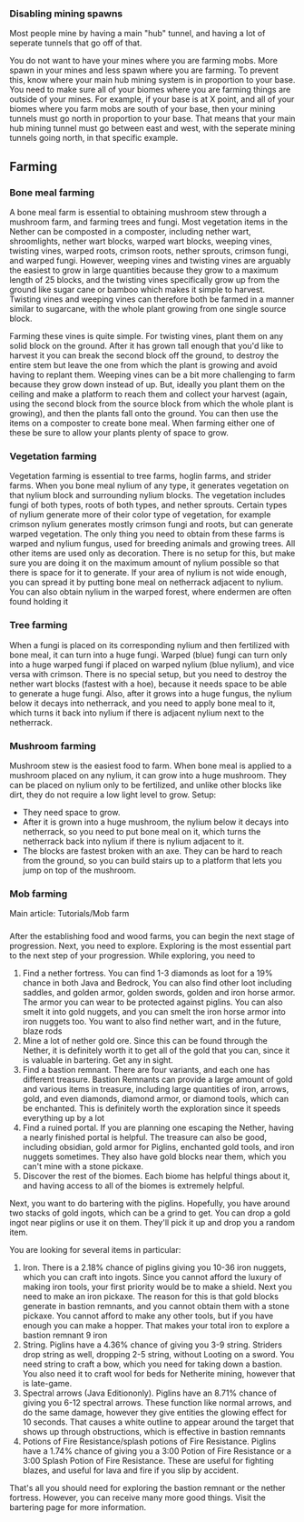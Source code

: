 ### Disabling mining spawns
Most people mine by having a main "hub" tunnel, and having a lot of seperate tunnels that go off of that.

You do not want to have your mines where you are farming mobs. More spawn in your mines and less spawn where you are farming. To prevent this, know where your main hub mining system is in proportion to your base. You need to make sure all of your biomes where you are farming things are outside of your mines. For example, if your base is at X point, and all of your biomes where you farm mobs are south of your base, then your mining tunnels must go north in proportion to your base. That means that your main hub mining tunnel must go between east and west, with the seperate mining tunnels going north, in that specific example.

## Farming
### Bone meal farming
A bone meal farm is essential to obtaining mushroom stew through a mushroom farm, and farming trees and fungi. Most vegetation items in the Nether can be composted in a composter, including nether wart, shroomlights, nether wart blocks, warped wart blocks, weeping vines, twisting vines, warped roots, crimson roots, nether sprouts, crimson fungi, and warped fungi. However, weeping vines and twisting vines are arguably the easiest to grow in large quantities because they grow to a maximum length of 25 blocks, and the twisting vines specifically grow up from the ground like sugar cane or bamboo which makes it simple to harvest. Twisting vines and weeping vines can therefore both be farmed in a manner similar to sugarcane, with the whole plant growing from one single source block.


Farming these vines is quite simple. For twisting vines, plant them on any solid block on the ground. After it has grown tall enough that you'd like to harvest it you can break the second block off the ground, to destroy the entire stem but leave the one from which the plant is growing and avoid having to replant them. Weeping vines can be a bit more challenging to farm because they grow down instead of up. But, ideally you plant them on the ceiling and make a platform to reach them and collect your harvest (again, using the second block from the source block from which the whole plant is growing), and then the plants fall onto the ground. You can then use the items on a composter to create bone meal. When farming either one of these be sure to allow your plants plenty of space to grow.

### Vegetation farming
Vegetation farming is essential to tree farms, hoglin farms, and strider farms. When you bone meal nylium of any type, it generates vegetation on that nylium block and surrounding nylium blocks. The vegetation includes fungi of both types, roots of both types, and nether sprouts. Certain types of nylium generate more of their color type of vegetation, for example crimson nylium generates mostly crimson fungi and roots, but can generate warped vegetation. The only thing you need to obtain from these farms is warped and nylium fungus, used for breeding animals and growing trees. All other items are used only as decoration. There is no setup for this, but make sure you are doing it on the maximum amount of nylium possible so that there is space for it to generate. If your area of nylium is not wide enough, you can spread it by putting bone meal on netherrack adjacent to nylium. You can also obtain nylium in the warped forest, where endermen are often found holding it

### Tree farming
When a fungi is placed on its corresponding nylium and then fertilized with bone meal, it can turn into a huge fungi. Warped (blue) fungi can turn only into a huge warped fungi if placed on warped nylium (blue nylium), and vice versa with crimson. There is no special setup, but you need to destroy the nether wart blocks (fastest with a hoe), because it needs space to be able to generate a huge fungi. Also, after it grows into a huge fungus, the nylium below it decays into netherrack, and you need to apply bone meal to it, which turns it back into nylium if there is adjacent nylium next to the netherrack.

### Mushroom farming
Mushroom stew is the easiest food to farm. When bone meal is applied to a mushroom placed on any nylium, it can grow into a huge mushroom. They can be placed on nylium only to be fertilized, and unlike other blocks like dirt, they do not require a low light level to grow. Setup:

- They need space to grow.
- After it is grown into a huge mushroom, the nylium below it decays into netherrack, so you need to put bone meal on it, which turns the netherrack back into nylium if there is nylium adjacent to it.
- The blocks are fastest broken with an axe. They can be hard to reach from the ground, so you can build stairs up to a platform that lets you jump on top of the mushroom.

### Mob farming
Main article: Tutorials/Mob farm
### 
After the establishing food and wood farms, you can begin the next stage of progression. Next, you need to explore. Exploring is the most essential part to the next step of your progression. While exploring, you need to 

1. Find a nether fortress. You can find 1-3 diamonds as loot for a 19% chance in both Java and Bedrock, You can also find other loot including saddles, and golden armor, golden swords, golden and iron horse armor. The armor you can wear to be protected against piglins. You can also smelt it into gold nuggets, and you can smelt the iron horse armor into iron nuggets too. You want to also find nether wart, and in the future, blaze rods
2. Mine a lot of nether gold ore. Since this can be found through the Nether, it is definitely worth it to get all of the gold that you can, since it is valuable in bartering. Get any in sight.
3. Find a bastion remnant. There are four variants, and each one has different treasure. Bastion Remnants can provide a large amount of gold and various items in treasure, including large quantities of iron, arrows, gold, and even diamonds, diamond armor, or diamond tools, which can be enchanted. This is definitely worth the exploration since it speeds everything up by a lot
4. Find a ruined portal. If you are planning one escaping the Nether, having a nearly finished portal is helpful. The treasure can also be good, including obsidian, gold armor for Piglins, enchanted gold tools, and iron nuggets sometimes. They also have gold blocks near them, which you can't mine with a stone pickaxe.
5. Discover the rest of the biomes. Each biome has helpful things about it, and having access to all of the biomes is extremely helpful.

Next, you want to do bartering with the piglins. Hopefully, you have around two stacks of gold ingots, which can be a grind to get. You can drop a gold ingot near piglins or use it on them. They'll pick it up and drop you a random item. 

You are looking for several items in particular: 

1. Iron. There is a 2.18% chance of piglins giving you 10-36 iron nuggets, which you can craft into ingots. Since you cannot afford the luxury of making iron tools, your first priority would be to make a shield. Next you need to make an iron pickaxe. The reason for this is that gold blocks generate in bastion remnants, and you cannot obtain them with a stone pickaxe. You cannot afford to make any other tools, but if you have enough you can make a hopper. That makes your total iron to explore a bastion remnant 9 iron
2. String. Piglins have a 4.36% chance of giving you 3-9 string. Striders drop string as well, dropping 2-5 string, without Looting on a sword. You need string to craft a bow, which you need for taking down a bastion. You also need it to craft wool for beds for Netherite mining, however that is late-game.
3. Spectral arrows (Java Editiononly). Piglins have an 8.71% chance of giving you 6-12 spectral arrows. These function like normal arrows, and do the same damage, however they give entities the glowing effect for 10 seconds. That causes a white outline to appear around the target that shows up through obstructions, which is effective in bastion remnants
4. Potions of Fire Resistance/splash potions of Fire Resistance. Piglins have a 1.74% chance of giving you a 3:00 Potion of Fire Resistance or a 3:00 Splash Potion of Fire Resistance. These are useful for fighting blazes, and useful for lava and fire if you slip by accident.

That's all you should need for exploring the bastion remnant or the nether fortress. However, you can receive many more good things. Visit the bartering page for more information. 

